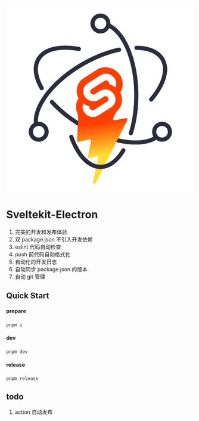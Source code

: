 <p align="center">
  <img src="static/sveltekit-electron.svg" />
</p>

# Sveltekit-Electron

1. 完美的开发和发布体验
2. 双 package.json 不引入开发依赖
3. eslint 代码自动检查
4. push 前代码自动格式化
5. 自动化的开发日志
6. 自动同步 package.json 的版本
7. 自动 git 管理

## Quick Start

#### prepare

`pnpm i`

#### dev

`pnpm dev`

#### release

`pnpm release`

## todo

1. action 自动发布
